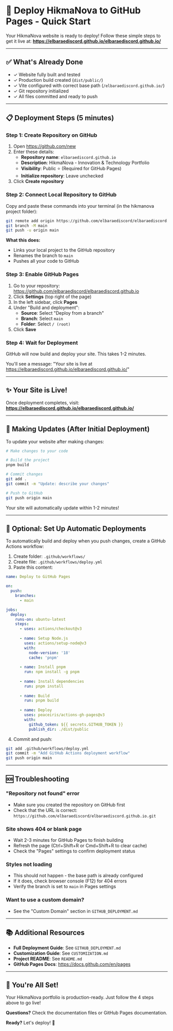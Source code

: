 # 🚀 Deploy HikmaNova to GitHub Pages - Quick Start

Your HikmaNova website is ready to deploy! Follow these simple steps to get it live at:
**https://elbaraediscord.github.io/elbaraediscord.github.io/**

---

## ✅ What's Already Done

- ✓ Website fully built and tested
- ✓ Production build created (`dist/public/`)
- ✓ Vite configured with correct base path (`/elbaraediscord.github.io/`)
- ✓ Git repository initialized
- ✓ All files committed and ready to push

---

## 📋 Deployment Steps (5 minutes)

### Step 1: Create Repository on GitHub

1. Open https://github.com/new
2. Enter these details:
   - **Repository name**: `elbaraediscord.github.io`
   - **Description**: HikmaNova - Innovation & Technology Portfolio
   - **Visibility**: Public ⭐ (Required for GitHub Pages)
   - **Initialize repository**: Leave unchecked
3. Click **Create repository**

### Step 2: Connect Local Repository to GitHub

Copy and paste these commands into your terminal (in the hikmanova project folder):

```bash
git remote add origin https://github.com/elbaraediscord/elbaraediscord.github.io.git
git branch -M main
git push -u origin main
```

**What this does:**
- Links your local project to the GitHub repository
- Renames the branch to `main`
- Pushes all your code to GitHub

### Step 3: Enable GitHub Pages

1. Go to your repository: https://github.com/elbaraediscord/elbaraediscord.github.io
2. Click **Settings** (top right of the page)
3. In the left sidebar, click **Pages**
4. Under "Build and deployment":
   - **Source**: Select "Deploy from a branch"
   - **Branch**: Select `main`
   - **Folder**: Select `/ (root)`
5. Click **Save**

### Step 4: Wait for Deployment

GitHub will now build and deploy your site. This takes 1-2 minutes.

You'll see a message: "Your site is live at https://elbaraediscord.github.io/elbaraediscord.github.io/"

---

## ✨ Your Site is Live!

Once deployment completes, visit:
**https://elbaraediscord.github.io/elbaraediscord.github.io/**

---

## 🔄 Making Updates (After Initial Deployment)

To update your website after making changes:

```bash
# Make changes to your code

# Build the project
pnpm build

# Commit changes
git add .
git commit -m "Update: describe your changes"

# Push to GitHub
git push origin main
```

Your site will automatically update within 1-2 minutes!

---

## 📝 Optional: Set Up Automatic Deployments

To automatically build and deploy when you push changes, create a GitHub Actions workflow:

1. Create folder: `.github/workflows/`
2. Create file: `.github/workflows/deploy.yml`
3. Paste this content:

```yaml
name: Deploy to GitHub Pages

on:
  push:
    branches:
      - main

jobs:
  deploy:
    runs-on: ubuntu-latest
    steps:
      - uses: actions/checkout@v3
      
      - name: Setup Node.js
        uses: actions/setup-node@v3
        with:
          node-version: '18'
          cache: 'pnpm'
      
      - name: Install pnpm
        run: npm install -g pnpm
      
      - name: Install dependencies
        run: pnpm install
      
      - name: Build
        run: pnpm build
      
      - name: Deploy
        uses: peaceiris/actions-gh-pages@v3
        with:
          github_token: ${{ secrets.GITHUB_TOKEN }}
          publish_dir: ./dist/public
```

4. Commit and push:
```bash
git add .github/workflows/deploy.yml
git commit -m "Add GitHub Actions deployment workflow"
git push origin main
```

---

## 🆘 Troubleshooting

### "Repository not found" error
- Make sure you created the repository on GitHub first
- Check that the URL is correct: `https://github.com/elbaraediscord/elbaraediscord.github.io.git`

### Site shows 404 or blank page
- Wait 2-3 minutes for GitHub Pages to finish building
- Refresh the page (Ctrl+Shift+R or Cmd+Shift+R to clear cache)
- Check the "Pages" settings to confirm deployment status

### Styles not loading
- This should not happen - the base path is already configured
- If it does, check browser console (F12) for 404 errors
- Verify the branch is set to `main` in Pages settings

### Want to use a custom domain?
- See the "Custom Domain" section in `GITHUB_DEPLOYMENT.md`

---

## 📚 Additional Resources

- **Full Deployment Guide**: See `GITHUB_DEPLOYMENT.md`
- **Customization Guide**: See `CUSTOMIZATION.md`
- **Project README**: See `README.md`
- **GitHub Pages Docs**: https://docs.github.com/en/pages

---

## 🎉 You're All Set!

Your HikmaNova portfolio is production-ready. Just follow the 4 steps above to go live!

**Questions?** Check the documentation files or GitHub Pages documentation.

**Ready?** Let's deploy! 🚀

